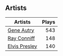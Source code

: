 ## Artists
Artists | Plays 
----- | -----: 
[Gene Autry](/artists/gene-autry-1800) | 543
[Ray Conniff](/artists/ray-conniff-104848) | 148
[Elvis Presley](/artists/elvis-presley-1014) | 140

